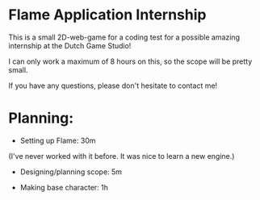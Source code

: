 # Flame Application Internship
 This is a small 2D-web-game for a coding test for a possible amazing internship at the Dutch Game Studio!
 
 I can only work a maximum of 8 hours on this, so the scope will be pretty small.
 
 If you have any questions, please don't hesitate to contact me!

 # Planning:
 - Setting up Flame: 30m

 (I've never worked with it before. It was nice to learn a new engine.)
 
 - Designing/planning scope: 5m
 
 - Making base character: 1h
 
